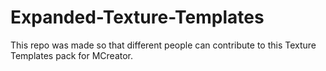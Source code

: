 # Expanded-Texture-Templates
This repo was made so that different people can contribute to this Texture Templates pack for MCreator. 
